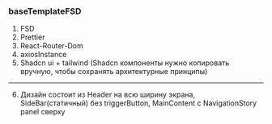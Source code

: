### baseTemplateFSD

1. FSD
2. Prettier
3. React-Router-Dom
4. axiosInstance
5. Shadcn ui + tailwind (Shadcn компоненты нужно копировать вручную, чтобы сохранять архитектурные принципы)

---

6. Дизайн состоит из Header на всю ширину экрана, SideBar(статичный) без triggerButton, MainContent с NavigationStory panel сверху
